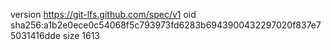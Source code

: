 version https://git-lfs.github.com/spec/v1
oid sha256:a1b2e0ece0c54068f5c793973fd6283b6943900432297020f837e75031416dde
size 1613
